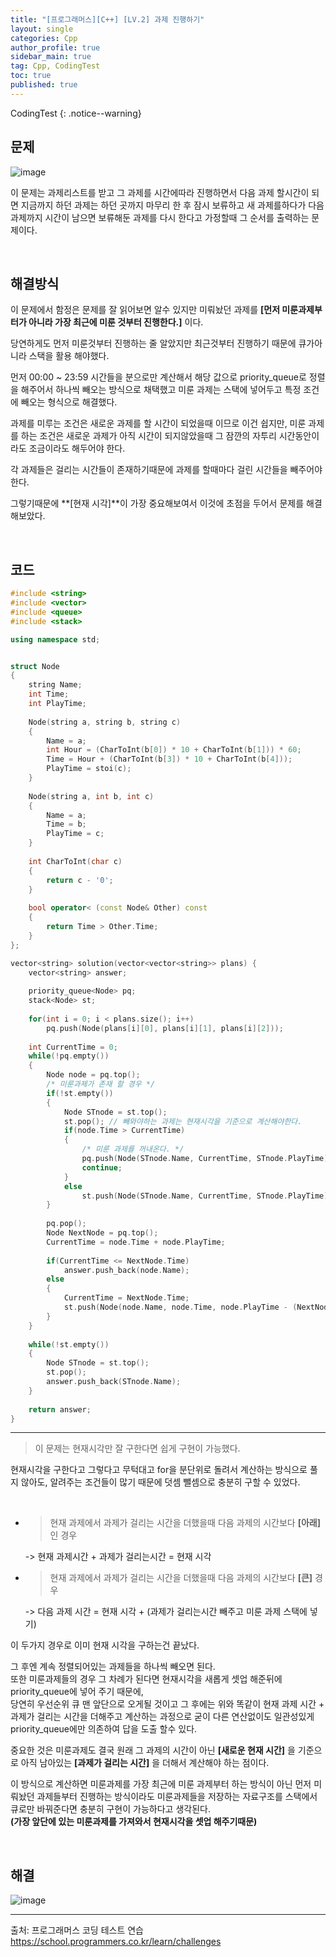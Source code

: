 ```yaml
---
title: "[프로그래머스][C++] [LV.2] 과제 진행하기"
layout: single
categories: Cpp
author_profile: true
sidebar_main: true
tag: Cpp, CodingTest
toc: true
published: true
---
```




CodingTest
{: .notice--warning}



## 문제

![image](https://user-images.githubusercontent.com/69719507/230786443-c5cac50a-112f-4584-9d9b-da49f5f451fe.png)


이 문제는 과제리스트를 받고 그 과제를 시간에따라 진행하면서 다음 과제 할시간이 되면 지금까지 하던 과제는 하던 곳까지 마무리 한 후 잠시 보류하고 새 과제를하다가 다음 과제까지 시간이 남으면 보류해둔 과제를 다시 한다고 가정할때 그 순서를 출력하는 문제이다.



<br>



## 해결방식


이 문제에서 함정은 문제를 잘 읽어보면 알수 있지만 미뤄놨던 과제를 **[먼저 미룬과제부터가 아니라 가장 최근에 미룬 것부터 진행한다.]** 이다.    

당연하게도 먼저 미룬것부터 진행하는 줄 알았지만 최근것부터 진행하기 때문에 큐가아니라 스택을 활용 해야했다.

먼저 00:00 ~ 23:59 시간들을 분으로만 계산해서 해당 값으로 priority_queue로 정렬을 해주어서 하나씩 빼오는 방식으로 채택했고 미룬 과제는 스택에 넣어두고 특정 조건에 빼오는 형식으로 해결했다.   

과제를 미루는 조건은 새로운 과제를 할 시간이 되었을때 이므로 이건 쉽지만, 미룬 과제를 하는 조건은 새로운 과제가 아직 시간이 되지않았을때 그 잠깐의 자투리 시간동안이라도 조금이라도 해두어야 한다.  

각 과제들은 걸리는 시간들이 존재하기때문에 과제를 할때마다 걸린 시간들을 빼주어야한다.   

그렇기때문에 **[현재 시각]**이 가장 중요해보여서 이것에 초점을 두어서 문제를 해결해보았다.


<br>



## 코드

```cpp
#include <string>
#include <vector>
#include <queue>
#include <stack>

using namespace std;


struct Node
{
    string Name;
    int Time;
    int PlayTime;
    
    Node(string a, string b, string c)
    {
        Name = a;
        int Hour = (CharToInt(b[0]) * 10 + CharToInt(b[1])) * 60;
        Time = Hour + (CharToInt(b[3]) * 10 + CharToInt(b[4]));
        PlayTime = stoi(c);
    }
    
    Node(string a, int b, int c)
    {
        Name = a;
        Time = b;
        PlayTime = c;
    }
    
    int CharToInt(char c)
    {
        return c - '0';
    }
    
    bool operator< (const Node& Other) const
    {
        return Time > Other.Time;
    }
};

vector<string> solution(vector<vector<string>> plans) {
    vector<string> answer;
    
    priority_queue<Node> pq;
    stack<Node> st;
    
    for(int i = 0; i < plans.size(); i++)
        pq.push(Node(plans[i][0], plans[i][1], plans[i][2]));
    
    int CurrentTime = 0;
    while(!pq.empty())
    {
        Node node = pq.top();
        /* 미룬과제가 존재 할 경우 */
        if(!st.empty())
        {
            Node STnode = st.top();
            st.pop(); // 빼와야하는 과제는 현재시각을 기준으로 계산해야한다.
            if(node.Time > CurrentTime)
            {
                /* 미룬 과제를 꺼내온다. */
                pq.push(Node(STnode.Name, CurrentTime, STnode.PlayTime));
                continue;
            }
            else
                st.push(Node(STnode.Name, CurrentTime, STnode.PlayTime)); // 현재 시각 새롭게 셋업.
        }
        
        pq.pop();        
        Node NextNode = pq.top();    
        CurrentTime = node.Time + node.PlayTime;
        
        if(CurrentTime <= NextNode.Time)
            answer.push_back(node.Name);           
        else
        {
            CurrentTime = NextNode.Time;
            st.push(Node(node.Name, node.Time, node.PlayTime - (NextNode.Time - node.Time)));
        }
    }
    
    while(!st.empty())
    {
        Node STnode = st.top();
        st.pop();
        answer.push_back(STnode.Name);
    }
    
    return answer;
}

```


***






> 이 문제는 현재시각만 잘 구한다면 쉽게 구현이 가능했다.

현재시각을 구한다고 그렇다고 무턱대고 for을 분단위로 돌려서 계산하는 방식으로 풀지 않아도, 알려주는 조건들이 많기 때문에 덧셈 뺄셈으로 충분히 구할 수 있었다.

<br>

* > 현재 과제에서 과제가 걸리는 시간을 더했을때 다음 과제의 시간보다 **[아래]** 인 경우 

    -> 현재 과제시간 + 과제가 걸리는시간 = 현재 시각

* > 현재 과제에서 과제가 걸리는 시간을 더했을때 다음 과제의 시간보다 **[큰]** 경우

    -> 다음 과제 시간 = 현재 시각 + (과제가 걸리는시간 빼주고 미룬 과제 스택에 넣기)

이 두가지 경우로 이미 현재 시각을 구하는건 끝났다.   

그 후엔 계속 정렬되어있는 과제들을 하나씩 빼오면 된다.  
또한 미룬과제들의 경우 그 차례가 된다면 현재시각을 새롭게 셋업 해준뒤에 priority_queue에 넣어 주기 때문에,      
당연히 우선순위 큐 맨 앞단으로 오게될 것이고 그 후에는 위와 똑같이 현재 과제 시간 + 과제가 걸리는 시간을 더해주고 계산하는 과정으로 굳이 다른 연산없이도 일관성있게 priority_queue에만 의존하여 답을 도출 할수 있다.


중요한 것은 미룬과제도 결국 원래 그 과제의 시간이 아닌 **[새로운 현재 시간]** 을 기준으로 아직 남아있는 **[과제가 걸리는 시간]** 을 더해서 계산해야 하는 점이다.

이 방식으로 계산하면 미룬과제를 가장 최근에 미룬 과제부터 하는 방식이 아닌 먼저 미뤄놨던 과제들부터 진행하는 방식이라도 미룬과제들을 저장하는 자료구조를 스택에서 큐로만 바꿔준다면 충분히 구현이 가능하다고 생각된다.    
**(가장 앞단에 있는 미룬과제를 가져와서 현재시각을 셋업 해주기때문)**



<br>



## 해결


![image](https://user-images.githubusercontent.com/69719507/230788494-6eea6fcc-1422-4f53-bbe8-4f209ebbac50.png)



***

출처: 프로그래머스 코딩 테스트 연습    
https://school.programmers.co.kr/learn/challenges